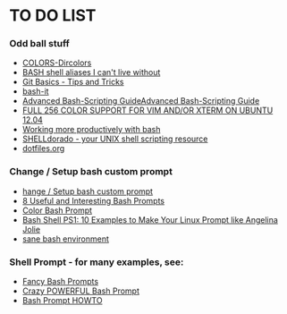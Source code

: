 <!--
Maintainer:   jeffskinnerbox@yahoo.com / www.jeffskinnerbox.me
Version:      1.0.10
-->

# TO DO LIST

### Odd ball stuff
* [COLORS-Dircolors](http://www.linux-sxs.org/housekeeping/dircolor.html)
* [BASH shell aliases I can't live without](http://bicchi.blogspot.com/2007/03/bash-shell-aliases-i-cant-leave-without.html)
* [Git Basics - Tips and Tricks](http://git-scm.com/book/en/Git-Basics-Tips-and-Tricks)
* [bash-it](https://github.com/revans/bash-it)
* [Advanced Bash-Scripting GuideAdvanced Bash-Scripting Guide](http://tldp.org/LDP/abs/html/)
* [FULL 256 COLOR SUPPORT FOR VIM AND/OR XTERM ON UBUNTU 12.04](http://emerg3nc3.wordpress.com/2012/07/28/full-256-color-support-for-vim-andor-xterm-on-ubuntu-12-04/)
* [Working more productively with bash](http://www.caliban.org/bash)
* [SHELLdorado - your UNIX shell scripting resource](http://www.shelldorado.com/scripts/categories.html)
* [dotfiles.org](http://www.dotfiles.org)

### Change / Setup bash custom prompt
* [hange / Setup bash custom prompt](http://www.cyberciti.biz/tips/howto-linux-unix-bash-shell-setup-prompt.html)
* [8 Useful and Interesting Bash Prompts](http://www.maketecheasier.com/8-useful-and-interesting-bash-prompts/2009/09/04)
* [Color Bash Prompt](https://wiki.archlinux.org/index.php/Color_Bash_Prompt)
* [Bash Shell PS1: 10 Examples to Make Your Linux Prompt like Angelina Jolie](http://www.thegeekstuff.com/2008/09/bash-shell-ps1-10-examples-to-make-your-linux-prompt-like-angelina-jolie/)
* [sane bash environment](https://github.com/rtomayko/dotfiles/blob/rtomayko/.bashrc)

### Shell Prompt - for many examples, see:
* [Fancy Bash Prompts](http://www.debian-administration.org/articles/205)
* [Crazy POWERFUL Bash Prompt](http://www.askapache.com/linux/bash-power-prompt.html)
* [Bash Prompt HOWTO](http://tldp.org/HOWTO/Bash-Prompt-HOWTO)
